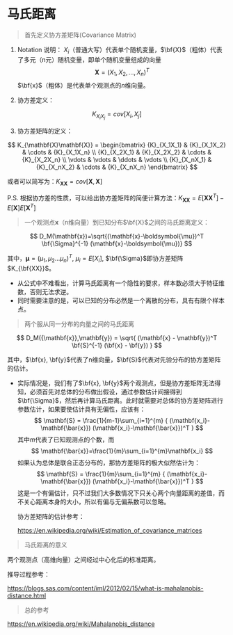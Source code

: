 # 马氏距离

> 首先定义协方差矩阵(Covariance Matrix)

1. Notation 说明：
   $X_i$（普通大写）代表单个随机变量，$\bf{X}$（粗体）代表了多元（n元）随机变量，即单个随机变量组成的向量
   $$
   \mathbf{X} = (X_1,X_2,...,X_n)^T
   $$
$\bf{x}$（粗体）是代表单个观测点的$n$维向量。
   
2. 协方差定义：

$$
{K}_{X_iX_j}=cov[X_i,X_j]
$$

3. 协方差矩阵的定义：


$$
K_{\mathbf{X}\mathbf{X}} = 
\begin{bmatrix}
{K}_{X_1X_1} & {K}_{X_1X_2} & \cdots & {K}_{X_1X_n} \\
{K}_{X_2X_1} & {K}_{X_2X_2} & \cdots & {K}_{X_2X_n} \\
\vdots & \vdots & \ddots & \vdots \\
{K}_{X_nX_1} & {K}_{X_nX_2} & \cdots & {K}_{X_nX_n} 
\end{bmatrix}
$$

或者可以简写为：$K_{\mathbf{X}\mathbf{X}}=cov[\mathbf{X},\mathbf{X}]$

P.S. 根据协方差的性质，可以给出协方差矩阵的简便计算方法：$K_{\mathbf{X}\mathbf{X}}=E[\mathbf{X}\mathbf{X}^T]-E[\mathbf{X}]E[\mathbf{X}^T]$

> 一个观测点$\mathbf{x}$（n维向量）到已知分布$\bf{X}$之间的马氏距离定义：

$$
D_M(\mathbf{x})=\sqrt{(\mathbf{x}-\boldsymbol{\mu})^T
\bf{\Sigma}^{-1}
(\mathbf{x}-\boldsymbol{\mu})}
$$

其中，$\boldsymbol{\mu}=(\mu_1,\mu_2...\mu_n)^T$, $\mu_i=E[X_i]$, $\bf{\Sigma}$即协方差矩阵$K_{\bf{XX}}$。

* 从公式中不难看出，计算马氏距离有一个隐性的要求，样本数必须大于特征维数，否则无法求逆。
* 同时需要注意的是，可以已知的分布必然是一个离散的分布，具有有限个样本点。

> 两个服从同一分布的向量之间的马氏距离

$$
D_M({\mathbf{x}},\mathbf{y}) = 
\sqrt{ 
      (\mathbf{x} - \mathbf{y})^T
      \bf{S}^{-1}
      (\bf{x} - \bf{y})
     }
$$

其中，$\bf{x}, \bf{y}$代表了n维向量，$\bf{S}$代表对先验分布的协方差矩阵的估计。

* 实际情况是，我们有了$\bf{x}, \bf{y}$两个观测点，但是协方差矩阵无法得知，必须首先对总体的分布做出假设，通过参数估计间接得到$\bf{\Sigma}$，然后再计算马氏距离。此时就需要对总体的协方差矩阵进行参数估计，如果要使估计具有无偏性，应该有：
  $$
  \mathbf{S} = \frac{1}{m-1}\sum_{i=1}^{m}
  {
  (\mathbf{x_i}-\mathbf{\bar{x}})
  (\mathbf{x_i}-\mathbf{\bar{x}})^T
  }
  $$
  其中$m$代表了已知观测点的个数，而
  $$
  \mathbf{\bar{x}}=\frac{1}{m}\sum_{i=1}^{m}\mathbf{x_i}
  $$
  如果认为总体是联合正态分布的，那协方差矩阵的极大似然估计为：
  $$
  \mathbf{S} = \frac{1}{m}\sum_{i=1}^{m}
  {
  (\mathbf{x_i}-\mathbf{\bar{x}})
  (\mathbf{x_i}-\mathbf{\bar{x}})^T
  }
  $$
  这是一个有偏估计，只不过我们大多数情况下只关心两个向量距离的差值，而不关心距离本身的大小，所以有偏与无偏系数可以忽略。

  协方差矩阵的估计参考：

  https://en.wikipedia.org/wiki/Estimation_of_covariance_matrices

> 马氏距离的意义

两个观测点（高维向量）之间经过中心化后的标准距离。

推导过程参考：

https://blogs.sas.com/content/iml/2012/02/15/what-is-mahalanobis-distance.html

> 总的参考

https://en.wikipedia.org/wiki/Mahalanobis_distance